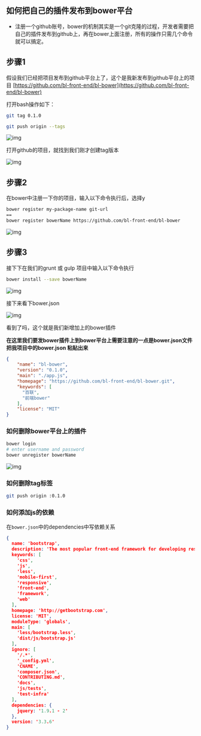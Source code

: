 
## 如何把自己的插件发布到bower平台

- 注册一个github账号，bower的机制其实是一个git克隆的过程，开发者需要把自己的插件发布到github上，再在bower上面注册，所有的操作只需几个命令就可以搞定。

## 步骤1

假设我们已经把项目发布到github平台上了，这个是我新发布到github平台上的项目  [https://github.com/bl-front-end/bl-bower](https://github.com/bl-front-end/bl-bower)

打开bash操作如下：

```sh
git tag 0.1.0
```

```sh
git push origin --tags
```
![img](http://ccppchen.github.io/images/QQ20160520-0.jpg)

打开github的项目，就找到我们刚才创建tag版本

![img](http://ccppchen.github.io/images/QQ20160520-1.jpg)

## 步骤2

在bower中注册一下你的项目，输入以下命令执行后，选择y


```sh
bower register my-package-name git-url
==
bower register bowerName https://github.com/bl-front-end/bl-bower
```
![img](http://ccppchen.github.io/images/QQ20160520-2.jpg)

## 步骤3

接下下在我们的grunt 或 gulp 项目中输入以下命令执行

```sh
bower install --save bowerName
```
![img](http://ccppchen.github.io/images/QQ20160520-3.jpg)

接下来看下bower.json

![img](http://ccppchen.github.io/images/QQ20160520-4.jpg)

看到了吗，这个就是我们新增加上的bower插件


**在这里我们要发bower插件上到bower平台上需要注意的一点是bower.json文件 把我项目中的bower.json 粘贴出来**

```JSON
{
	"name": "bl-bower",
	"version": "0.1.0",
	"main": "./app.js",
	"homepage": "https://github.com/bl-front-end/bl-bower.git",
	"keywords": [
	  "百联",
	  "前端bower"
	],
	"license": "MIT"
}
```

### 如何删除bower平台上的插件
```sh
bower login
# enter username and password  
bower unregister bowerName

```
![img](http://ccppchen.github.io/images/QQ20160520-5.jpg)

### 如何删除tag标签

```sh
git push origin :0.1.0
```

### 如何添加js的依赖

在`bower.json`中的dependencies中写依赖关系

```json
{
  name: 'bootstrap',
  description: 'The most popular front-end framework for developing responsive, mobile first projects on the web.',
  keywords: [
    'css',
    'js',
    'less',
    'mobile-first',
    'responsive',
    'front-end',
    'framework',
    'web'
  ],
  homepage: 'http://getbootstrap.com',
  license: 'MIT',
  moduleType: 'globals',
  main: [
    'less/bootstrap.less',
    'dist/js/bootstrap.js'
  ],
  ignore: [
    '/.*',
    '_config.yml',
    'CNAME',
    'composer.json',
    'CONTRIBUTING.md',
    'docs',
    'js/tests',
    'test-infra'
  ],
  dependencies: {
    jquery: '1.9.1 - 2'
  },
  version: '3.3.6'
}
```

